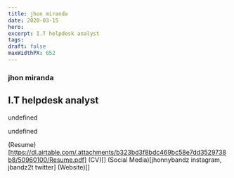 ```yaml
---
title: jhon miranda
date: 2020-03-15
hero: 
excerpt: I.T helpdesk analyst
tags: 
draft: false
maxWidthPX: 652
---
```


### jhon miranda
## I.T helpdesk analyst

undefined

undefined

(Resume)[https://dl.airtable.com/.attachments/b323bd3f8bdc469bc58e7dd3529738b8/50960100/Resume.pdf]
(CV)[]
(Social Media)[jhonnybandz instagram, jbandz2t twitter]
(Website)[]

